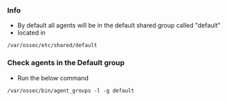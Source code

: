 ### Info

- By default all agents will be in the default shared group called "default" 
- located in

```
/var/ossec/etc/shared/default
```

### Check agents in the Default group

- Run the below command
```
/var/ossec/bin/agent_groups -l -g default
```

